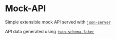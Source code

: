 # Mock-API

Simple extensible mock API served with [`json-server`](https://github.com/typicode/json-server)

API data generated using [`json-schema-faker`](https://github.com/json-schema-faker/json-schema-faker)
